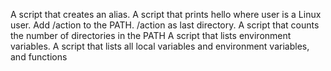 A script that creates an alias.
A script that prints hello where user is a Linux user.
Add /action to the PATH. /action as last directory.
A script that counts the number of directories in the PATH
A script that lists environment variables.
A script that lists all local variables and environment variables, and functions
